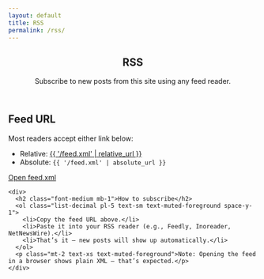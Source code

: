 ```yaml
---
layout: default
title: RSS
permalink: /rss/
---
```


<section class="space-y-6">
  <header>
    <h1 class="text-3xl font-semibold tracking-tight">RSS</h1>
    <p class="text-muted-foreground">Subscribe to new posts from this site using any feed reader.</p>
  </header>

  <article class="rounded-lg border border-border p-4 space-y-3">
    <div>
      <h2 class="font-medium mb-1">Feed URL</h2>
      <p class="text-sm text-muted-foreground">Most readers accept either link below:</p>
      <ul class="list-disc pl-5 text-sm text-muted-foreground space-y-1">
        <li>
          Relative: <a class="underline underline-offset-4" href="{{ '/feed.xml' | relative_url }}">{{ '/feed.xml' | relative_url }}</a>
        </li>
        <li>
          Absolute: <code>{{ '/feed.xml' | absolute_url }}</code>
        </li>
      </ul>
      <div class="mt-3">
        <a class="inline-flex items-center gap-2 rounded-md border border-border px-3 py-1 text-sm hover:bg-secondary" href="{{ '/feed.xml' | relative_url }}">Open feed.xml</a>
      </div>
    </div>

    <div>
      <h2 class="font-medium mb-1">How to subscribe</h2>
      <ol class="list-decimal pl-5 text-sm text-muted-foreground space-y-1">
        <li>Copy the feed URL above.</li>
        <li>Paste it into your RSS reader (e.g., Feedly, Inoreader, NetNewsWire).</li>
        <li>That’s it — new posts will show up automatically.</li>
      </ol>
      <p class="mt-2 text-xs text-muted-foreground">Note: Opening the feed in a browser shows plain XML — that’s expected.</p>
    </div>
  </article>
</section>
